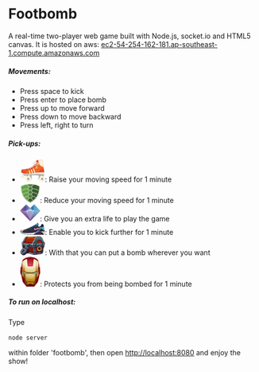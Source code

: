 # Footbomb

A real-time two-player web game built with Node.js, socket.io and HTML5 canvas. It is hosted on aws:  [ec2-54-254-162-181.ap-southeast-1.compute.amazonaws.com](ec2-54-254-162-181.ap-southeast-1.compute.amazonaws.com)

##### Movements: 
+ Press space to kick
+ Press enter to place bomb
+ Press up to move forward
+ Press down to move backward
+ Press left, right to turn

##### Pick-ups:
+ ![alt text](https://raw.githubusercontent.com/Y--p--Y/footbomb/master/image/skate.png): Raise your moving speed for 1 minute
+ ![alt text](https://raw.githubusercontent.com/Y--p--Y/footbomb/master/image/shell.png): Reduce your moving speed for 1 minute
+ ![alt text](https://raw.githubusercontent.com/Y--p--Y/footbomb/master/image/heart.png): Give you an extra life to play the game
+ ![alt text](https://raw.githubusercontent.com/Y--p--Y/footbomb/master/image/shoe.png): Enable you to kick further for 1 minute
+ ![alt text](https://raw.githubusercontent.com/Y--p--Y/footbomb/master/image/box.png): With that you can put a bomb wherever you want
+ ![alt text](https://raw.githubusercontent.com/Y--p--Y/footbomb/master/image/ironman.png): Protects you from being bombed for 1 minute

##### To run on localhost:
Type
```
node server
```
 within folder 'footbomb', then open [http://localhost:8080](http://localhost:8080) and enjoy the show!
